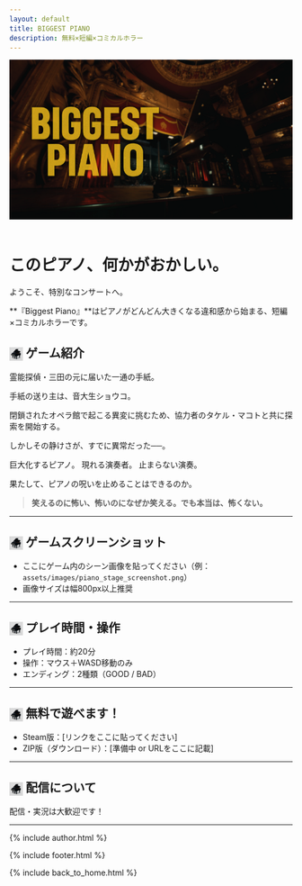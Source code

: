 ```yaml
---
layout: default
title: BIGGEST PIANO
description: 無料×短編×コミカルホラー
---
```


<link rel="stylesheet" href="../assets/styles.css">
<link rel="icon" href="/biggest-piano/assets/favicon.png" type="image/png">

<header>
  <img src="assets/images/Event Cover.png" alt="Event Cover.png" style="width:100%; max-height: 400px; object-fit: cover;">
</header>

# このピアノ、何かがおかしい。

ようこそ、特別なコンサートへ。

**『Biggest Piano』**はピアノがどんどん大きくなる違和感から始まる、短編×コミカルホラーです。

## <img src="assets/images/icon.png" alt="icon" style="width: 24px; height: 24px; vertical-align: middle;"> ゲーム紹介

霊能探偵・三田の元に届いた一通の手紙。

手紙の送り主は、音大生ショウコ。

閉鎖されたオペラ館で起こる異変に挑むため、協力者のタケル・マコトと共に探索を開始する。

しかしその静けさが、すでに異常だった──。

巨大化するピアノ。
現れる演奏者。
止まらない演奏。

果たして、ピアノの呪いを止めることはできるのか。

> **笑えるのに怖い、怖いのになぜか笑える。でも本当は、怖くない。**

---

## <img src="assets/images/icon.png" alt="icon" style="width: 24px; height: 24px; vertical-align: middle;"> ゲームスクリーンショット

- ここにゲーム内のシーン画像を貼ってください（例：`assets/images/piano_stage_screenshot.png`）
- 画像サイズは幅800px以上推奨

---

## <img src="assets/images/icon.png" alt="icon" style="width: 24px; height: 24px; vertical-align: middle;"> プレイ時間・操作

- プレイ時間：約20分
- 操作：マウス＋WASD移動のみ
- エンディング：2種類（GOOD / BAD）

---

## <img src="assets/images/icon.png" alt="icon" style="width: 24px; height: 24px; vertical-align: middle;"> 無料で遊べます！

- Steam版：[リンクをここに貼ってください]
- ZIP版（ダウンロード）：[準備中 or URLをここに記載]

---

## <img src="assets/images/icon.png" alt="icon" style="width: 24px; height: 24px; vertical-align: middle;"> 配信について

配信・実況は大歓迎です！

---

{% include author.html %}

{% include footer.html %}

{% include back_to_home.html %}
